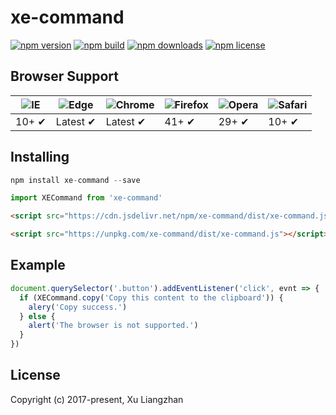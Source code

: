 # xe-command

[![npm version](https://img.shields.io/npm/v/xe-command.svg?style=flat-square)](https://www.npmjs.org/package/xe-command)
[![npm build](https://travis-ci.org/xuliangzhan/xe-command.svg?branch=master)](https://travis-ci.org/xuliangzhan/xe-command)
[![npm downloads](https://img.shields.io/npm/dm/xe-command.svg?style=flat-square)](http://npm-stat.com/charts.html?package=xe-command)
[![npm license](https://img.shields.io/github/license/mashape/apistatus.svg)](https://github.com/xuliangzhan/xe-command/blob/master/LICENSE)

## Browser Support

![IE](https://raw.github.com/alrra/browser-logos/master/src/archive/internet-explorer_9-11/internet-explorer_9-11_48x48.png) | ![Edge](https://raw.github.com/alrra/browser-logos/master/src/edge/edge_48x48.png) | ![Chrome](https://raw.github.com/alrra/browser-logos/master/src/chrome/chrome_48x48.png) | ![Firefox](https://raw.github.com/alrra/browser-logos/master/src/firefox/firefox_48x48.png) | ![Opera](https://raw.github.com/alrra/browser-logos/master/src/opera/opera_48x48.png) | ![Safari](https://raw.github.com/alrra/browser-logos/master/src/safari/safari_48x48.png)
--- | --- | --- | --- | --- | --- |
10+ ✔ | Latest ✔ | Latest ✔ | 41+ ✔ | 29+ ✔ | 10+ ✔ |

## Installing

```JavaScript
npm install xe-command --save
```

```JavaScript
import XECommand from 'xe-command'
```

```HTML
<script src="https://cdn.jsdelivr.net/npm/xe-command/dist/xe-command.js"></script>
```

```HTML
<script src="https://unpkg.com/xe-command/dist/xe-command.js"></script>
```

## Example

```JavaScript
document.querySelector('.button').addEventListener('click', evnt => {
  if (XECommand.copy('Copy this content to the clipboard')) {
    alery('Copy success.')
  } else {
    alert('The browser is not supported.')
  }
})
```

## License

Copyright (c) 2017-present, Xu Liangzhan